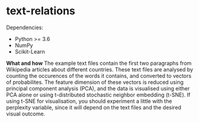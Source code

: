 # text-relations

Dependencies:
- Python >= 3.6
- NumPy
- Scikit-Learn

**What and how**
The example text files contain the first two paragraphs from Wikipedia articles about different countries.
These text files are analysed by counting the occurences of the words it contains, and converted to vectors of probabilites.
The feature dimension of these vectors is reduced using principal component analysis (PCA), and the data is visualised using
either PCA alone or using t-distributed stochastic neighbor embedding (t-SNE). If using t-SNE for visualisation, you should
experiment a little with the perplexity variable, since it will depend on the text files and the desired visual outcome.
